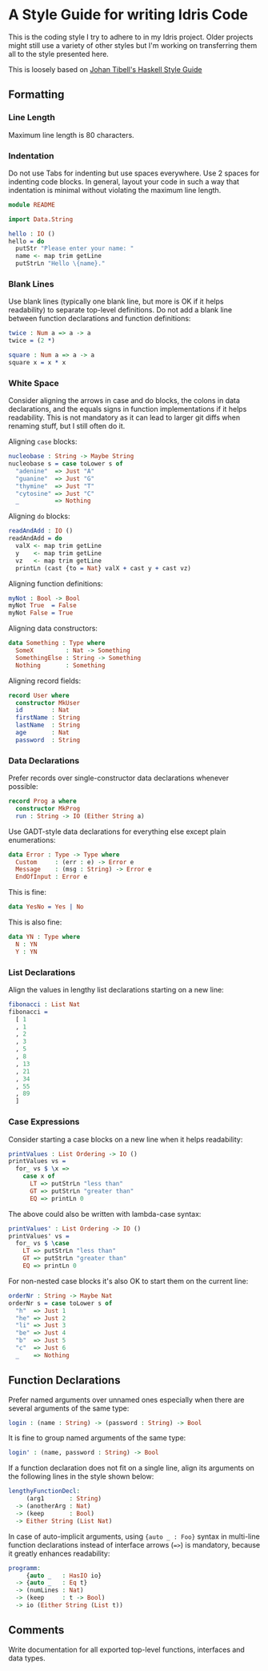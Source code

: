 # A Style Guide for writing Idris Code

This is the coding style I try to adhere to in my Idris project. Older
projects might still use a variety of other styles but I'm working on
transferring them all to the style presented here.

This is loosely based on
[Johan Tibell's Haskell Style Guide](https://github.com/tibbe/haskell-style-guide)

## Formatting

### Line Length

Maximum line length is 80 characters.

### Indentation

Do not use Tabs for indenting but use spaces everywhere. Use 2 spaces for
indenting code blocks. In general, layout your code in such a way that
indentation is minimal without violating the maximum line length.

```idris
module README

import Data.String

hello : IO ()
hello = do
  putStr "Please enter your name: "
  name <- map trim getLine
  putStrLn "Hello \{name}."
```

### Blank Lines

Use blank lines (typically one blank line, but more is OK if it helps
readability) to separate top-level definitions. Do not add a blank line
between function declarations and function definitions:

```idris
twice : Num a => a -> a
twice = (2 *)

square : Num a => a -> a
square x = x * x
```

### White Space

Consider aligning the arrows in case and do blocks,
the colons in data declarations, and the equals signs in function
implementations if it helps readability. This is not mandatory
as it can lead to larger git diffs when renaming stuff, but
I still often do it.

Aligning `case` blocks:

```idris
nucleobase : String -> Maybe String
nucleobase s = case toLower s of
  "adenine"  => Just "A"
  "guanine"  => Just "G"
  "thymine"  => Just "T"
  "cytosine" => Just "C"
  _          => Nothing
```

Aligning `do` blocks:

```idris
readAndAdd : IO ()
readAndAdd = do
  valX <- map trim getLine
  y    <- map trim getLine
  vz   <- map trim getLine
  printLn (cast {to = Nat} valX + cast y + cast vz)
```

Aligning function definitions:

```idris
myNot : Bool -> Bool
myNot True  = False
myNot False = True
```

Aligning data constructors:

```idris
data Something : Type where
  SomeX         : Nat -> Something
  SomethingElse : String -> Something
  Nothing       : Something
```

Aligning record fields:

```idris
record User where
  constructor MkUser
  id        : Nat
  firstName : String
  lastName  : String
  age       : Nat
  password  : String
```

### Data Declarations

Prefer records over single-constructor data declarations whenever possible:

```idris
record Prog a where
  constructor MkProg
  run : String -> IO (Either String a)
```

Use GADT-style data declarations for everything else except plain
enumerations:

```idris
data Error : Type -> Type where
  Custom     : (err : e) -> Error e
  Message    : (msg : String) -> Error e
  EndOfInput : Error e
```

This is fine:

```idris
data YesNo = Yes | No
```

This is also fine:

```idris
data YN : Type where
  N : YN
  Y : YN
```

### List Declarations

Align the values in lengthy list declarations starting on a new line:

```idris
fibonacci : List Nat
fibonacci =
  [ 1
  , 1
  , 2
  , 3
  , 5
  , 8
  , 13
  , 21
  , 34
  , 55
  , 89
  ]
```

### Case Expressions

Consider starting a case blocks on a new line when it helps
readability:

```idris
printValues : List Ordering -> IO ()
printValues vs =
  for_ vs $ \x =>
    case x of
      LT => putStrLn "less than"
      GT => putStrLn "greater than"
      EQ => printLn 0
```

The above could also be written with lambda-case syntax:

```idris
printValues' : List Ordering -> IO ()
printValues' vs =
  for_ vs $ \case
    LT => putStrLn "less than"
    GT => putStrLn "greater than"
    EQ => printLn 0
```

For non-nested case blocks it's also OK to start them on the current line:

```idris
orderNr : String -> Maybe Nat
orderNr s = case toLower s of
  "h"  => Just 1
  "he" => Just 2
  "li" => Just 3
  "be" => Just 4
  "b"  => Just 5
  "c"  => Just 6
  _    => Nothing
```

## Function Declarations

Prefer named arguments over unnamed ones especially when there
are several arguments of the same type:

```idris
login : (name : String) -> (password : String) -> Bool
```

It is fine to group named arguments of the same type:

```idris
login' : (name, password : String) -> Bool
```

If a function declaration does not fit on a single line, align
its arguments on the following lines in the style shown below:

```idris
lengthyFunctionDecl:
     (arg1       : String)
  -> (anotherArg : Nat)
  -> (keep       : Bool)
  -> Either String (List Nat)
```

In case of auto-implicit arguments, using `{auto _ : Foo}` syntax
in multi-line function declarations instead of interface arrows (`=>`)
is mandatory, because it greatly enhances readability:

```idris
programm:
     {auto _   : HasIO io}
  -> {auto _   : Eq t}
  -> (numLines : Nat)
  -> (keep     : t -> Bool)
  -> io (Either String (List t))
```

## Comments

Write documentation for all exported top-level functions, interfaces
and data types.

<!-- vi: filetype=idris2:syntax=markdown
-->
